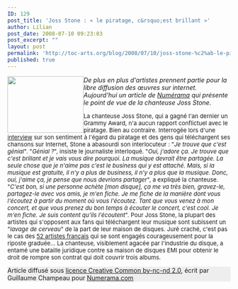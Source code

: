 ```yaml
---
ID: 129
post_title: 'Joss Stone : « le piratage, c&rsquo;est brillant »'
author: Lilian
post_date: 2008-07-10 09:23:03
post_excerpt: ""
layout: post
permalink: 'http://toc-arts.org/blog/2008/07/10/joss-stone-%c2%ab-le-piratage-cest-brillant-%c2%bb/'
published: true
---
```

<span><img class="alignleft" style="float: left;" src="http://www.numerama.com/media/attach/joss-stone12.jpg" alt="" width="172" height="128" /></span>*De plus en plus d'artistes prennent partie pour la libre diffusion des œuvres sur internet. Aujourd'hui un article de [Numérama][1] qui présente le point de vue de la chanteuse Joss Stone.* <div id="newstext" style="font-size: 13px;">
  <span> La chanteuse Joss Stone, qui a gagné l'an dernier un Grammy Award, n'a aucun rapport conflictuel avec le piratage. Bien au contraire. Interrogée lors d'une<a href="http://torrentfreak.com/joss-stone-piracy-is-brilliant-080625/" target="_blank"> interview</a> sur son sentiment à l'égard du piratage et des gens qui téléchargent ses chansons sur Internet, Stone a abasourdi son interlocuteur : "<em>Je trouve que c'est génial</em>". "<em>Génial ?</em>", insiste le journaliste interloqué. "<em>Oui, j'adore ça. Je trouve que c'est brillant et je vais vous dire pourquoi. La musique devrait être partagée. La seule chose que je n'aime pas c'est le business qui y est attaché. Mais, si la musique est gratuite, il n'y a plus de business, il n'y a plus que la musique. Donc, oui, j'aime ça, je pense que nous devrions partager</em>", a expliqué la chanteuse. "<em>C'est bon, si une personne achète [mon disque], ça me va très bien, gravez-le, partagez-le avec vos amis, je m'en fiche. Je me fiche de la manière dont vous l'écoutez à partir du moment où vous l'écoutez. Tant que vous venez à mon concert, et que vous prenez du bon temps à écouter le concert, c'est cool. Je m'en fiche. Je suis content qu'ils l'écoutent</em>". Pour Joss Stone, la plupart des artistes qui s'opposent aux fans qui téléchargent leur musique sont subissent un "<em>lavage de cerveau</em>" de la part de leur maison de disques. Juré craché, c'est pas le cas des <a href="http://www.numerama.com/magazine/10031-52-artistes-de-majors-s-engagent-en-faveur-de-la-loi-Hadopi.html">52 artistes français</a> qui se sont engagés courageusement pour la riposte graduée... La chanteuse, visiblement agacée par l'industrie du disque, a entamé une bataille juridique contre sa maison de disques EMI pour obtenir le droit de rompre son contrat qui doit couvrir trois albums. <div style="text-align: center;">
    <a class="abp-objtab-08463606137495493 visible ontop" style="left: 420px ! important; top: 0px ! important;" title="Cliquer ici afin qu'Adblock Plus bloque cet objet" href="http://www.dailymotion.com/swf/x1ps21&related=1"></a>
  </div></span>
</div>

<div style="background-color: #eeeeee;">
  Article diffusé sous <a href="http://creativecommons.org/licenses/by-nc-nd/2.0/fr/">licence Creative Common by-nc-nd 2.0</a>, écrit par Guillaume Champeau pour <a href="http://www.numerama.com/magazine/10092-Joss-Stone-laquo-le-piratage-c-est-brillant-raquo.html">Numerama.com</a>
</div>

 [1]: http://www.numerama.com